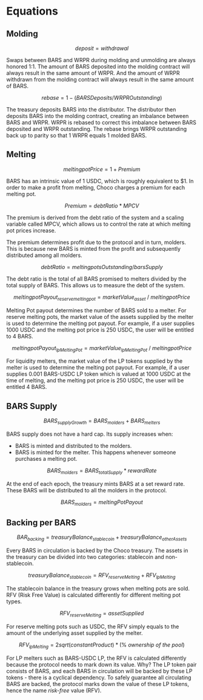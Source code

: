 # Equations

## Molding

$$
deposit = withdrawal
$$

Swaps between BARS and WRPR during molding and unmolding are always honored 1:1. The amount of BARS deposited into the molding contract will always result in the same amount of WRPR. And the amount of WRPR withdrawn from the molding contract will always result in the same amount of BARS.

$$
rebase = 1 - ( BARSDeposits / WRPROutstanding )
$$

The treasury deposits BARS into the distributor. The distributor then deposits BARS into the molding contract, creating an imbalance between BARS and WRPR. WRPR is rebased to correct this imbalance between BARS deposited and WRPR outstanding. The rebase brings WRPR outstanding back up to parity so that 1 WRPR equals 1 molded BARS.

## Melting

$$
meltingpot Price = 1 + Premium
$$

BARS has an intrinsic value of 1 USDC, which is roughly equivalent to $1. In order to make a profit from melting, Choco charges a premium for each melting pot.

$$
Premium = debt Ratio * MPCV
$$

The premium is derived from the debt ratio of the system and a scaling variable called MPCV, which allows us to control the rate at which melting pot prices increase.

The premium determines profit due to the protocol and in turn, molders. This is because new BARS is minted from the profit and subsequently distributed among all molders.

$$
debt Ratio = meltingpotsOutstanding/bars 
 Supply
$$

The debt ratio is the total of all BARS promised to melters divided by the total supply of BARS. This allows us to measure the debt of the system.

$$
melting potPayout_{reservemeltingpot} = marketValue_{asset}\ /\ meltingpotPrice
$$

Melting Pot payout determines the number of BARS sold to a melter. For reserve melting pots, the market value of the assets supplied by the melter is used to determine the melting pot payout. For example, if a user supplies 1000 USDC and the melting pot price is 250 USDC, the user will be entitled to 4 BARS.

$$
meltingpotPayout_{lpMeltingPot} = marketValue_{lpMeltingPot}\ /\ meltingpotPrice
$$

For liquidity melters, the market value of the LP tokens supplied by the melter is used to determine the melting pot payout. For example, if a user supplies 0.001 BARS-USDC LP token which is valued at 1000 USDC at the time of melting, and the melting pot price is 250 USDC, the user will be entitled 4 BARS.

## BARS Supply

$$
BARS_{supplyGrowth} = BARS_{molders} + BARS_{melters}
$$

BARS supply does not have a hard cap. Its supply increases when:

* BARS is minted and distributed to the molders.
* BARS is minted for the melter. This happens whenever someone purchases a melting pot.

$$
BARS_{molders} = BARS_{totalSupply} * rewardRate
$$

At the end of each epoch, the treasury mints BARS at a set reward rate. These BARS will be distributed to all the molders in the protocol.

$$
BARS_{molders} = meltingPotPayout
$$

## Backing per BARS

$$
BAR_{backing} = treasuryBalance_{stablecoin} + treasuryBalance_{otherAssets}
$$

Every BARS in circulation is backed by the Choco treasury. The assets in the treasury can be divided into two categories: stablecoin and non-stablecoin.

$$
treasuryBalance_{stablecoin} = RFV_{reserveMelting} + RFV_{lpMelting}
$$

The stablecoin balance in the treasury grows when melting pots are sold. RFV (Risk Free Value) is calculated differently for different melting pot types.

$$
RFV_{reserveMelting} = assetSupplied
$$

For reserve melting pots such as USDC, the RFV simply equals to the amount of the underlying asset supplied by the melter.

$$
RFV_{lpMelting} = 2sqrt(constantProduct) * (\%\ ownership\ of\ the\ pool)
$$

For LP melters such as BARS-USDC LP, the RFV is calculated differently because the protocol needs to mark down its value. Why? The LP token pair consists of BARS, and each BARS in circulation will be backed by these LP tokens - there is a cyclical dependency. To safely guarantee all circulating BARS are backed, the protocol marks down the value of these LP tokens, hence the name _risk-free_ value (RFV).
